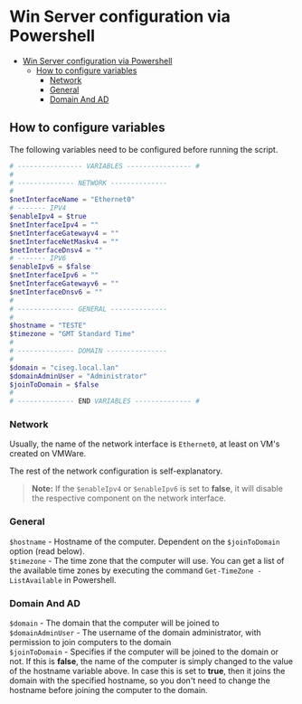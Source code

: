 # Win Server configuration via Powershell

- [Win Server configuration via Powershell](#win-server-configuration-via-powershell)
  - [How to configure variables](#how-to-configure-variables)
    - [Network](#network)
    - [General](#general)
    - [Domain And AD](#domain-and-ad)

## How to configure variables

The following variables need to be configured before running the script.

```powershell
# ---------------- VARIABLES ---------------- #
#
# -------------- NETWORK --------------
#
$netInterfaceName = "Ethernet0"
# ------- IPV4
$enableIpv4 = $true
$netInterfaceIpv4 = ""
$netInterfaceGatewayv4 = ""
$netInterfaceNetMaskv4 = ""
$netInterfaceDnsv4 = ""
# ------- IPV6
$enableIpv6 = $false
$netInterfaceIpv6 = "" 
$netInterfaceGatewayv6 = ""
$netInterfaceDnsv6 = ""
#
# -------------- GENERAL --------------
#
$hostname = "TESTE"
$timezone = "GMT Standard Time" 
#
# -------------- DOMAIN ---------------
#
$domain = "ciseg.local.lan"
$domainAdminUser = "Administrator"
$joinToDomain = $false
#
# -------------- END VARIABLES -------------- #
```

### Network

Usually, the name of the network interface is `Ethernet0`, at least on VM's created on VMWare.

The rest of the network configuration is self-explanatory.  

>**Note:** If the `$enableIpv4` or `$enableIpv6` is set to **false**, it will disable the respective component on the network interface. 

### General

`$hostname` - Hostname of the computer. Dependent on the `$joinToDomain` option (read below).  
`$timezone` - The time zone that the computer will use. You can get a list of the available time zones by executing the command `Get-TimeZone -ListAvailable` in Powershell.

### Domain And AD

`$domain` - The domain that the computer will be joined to  
`$domainAdminUser` - The username of the domain administrator, with permission to join computers to the domain  
`$joinToDomain` - Specifies if the computer will be joined to the domain or not. If this is **false**, the name of the computer is simply changed to the value of the hostname variable above. In case this is set to **true**, then it joins the domain with the specified hostname, so you don't need to change the hostname before joining the computer to the domain.